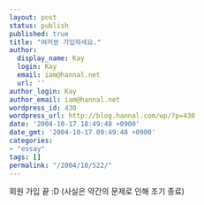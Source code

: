 ```yaml
---
layout: post
status: publish
published: true
title: "여러분 가입하세요."
author:
  display_name: Kay
  login: Kay
  email: iam@hannal.net
  url: ''
author_login: Kay
author_email: iam@hannal.net
wordpress_id: 430
wordpress_url: http://blog.hannal.com/wp/?p=430
date: '2004-10-17 18:49:48 +0900'
date_gmt: '2004-10-17 09:49:48 +0900'
categories:
- "essay"
tags: []
permalink: "/2004/10/522/"
---
```

<p>회원 가입 끝 :D (사실은 약간의 문제로 인해 조기 종료)</p>
